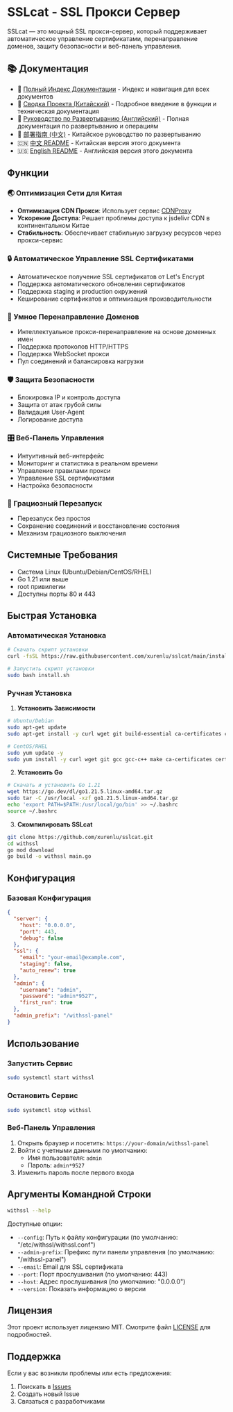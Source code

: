 # SSLcat - SSL Прокси Сервер

SSLcat — это мощный SSL прокси-сервер, который поддерживает автоматическое управление сертификатами, перенаправление доменов, защиту безопасности и веб-панель управления.

## 📚 Документация

- 📑 [Полный Индекс Документации](DOCS.md) - Индекс и навигация для всех документов
- 📖 [Сводка Проекта (Китайский)](项目总结.md) - Подробное введение в функции и техническая документация
- 🚀 [Руководство по Развертыванию (Английский)](DEPLOYMENT_EN.md) - Полная документация по развертыванию и операциям
- 🚀 [部署指南 (中文)](DEPLOYMENT.md) - Китайское руководство по развертыванию
- 🇨🇳 [中文 README](README.md) - Китайская версия этого документа
- 🇺🇸 [English README](README_EN.md) - Английская версия этого документа

## Функции

### 🌏 Оптимизация Сети для Китая
- **Оптимизация CDN Прокси**: Использует сервис [CDNProxy](https://cdnproxy.some.im/docs)
- **Ускорение Доступа**: Решает проблемы доступа к jsdelivr CDN в континентальном Китае
- **Стабильность**: Обеспечивает стабильную загрузку ресурсов через прокси-сервис

### 🔒 Автоматическое Управление SSL Сертификатами
- Автоматическое получение SSL сертификатов от Let's Encrypt
- Поддержка автоматического обновления сертификатов
- Поддержка staging и production окружений
- Кеширование сертификатов и оптимизация производительности

### 🔄 Умное Перенаправление Доменов
- Интеллектуальное прокси-перенаправление на основе доменных имен
- Поддержка протоколов HTTP/HTTPS
- Поддержка WebSocket прокси
- Пул соединений и балансировка нагрузки

### 🛡️ Защита Безопасности
- Блокировка IP и контроль доступа
- Защита от атак грубой силы
- Валидация User-Agent
- Логирование доступа

### 🎛️ Веб-Панель Управления
- Интуитивный веб-интерфейс
- Мониторинг и статистика в реальном времени
- Управление правилами прокси
- Управление SSL сертификатами
- Настройка безопасности

### 🔄 Грациозный Перезапуск
- Перезапуск без простоя
- Сохранение соединений и восстановление состояния
- Механизм грациозного выключения

## Системные Требования

- Система Linux (Ubuntu/Debian/CentOS/RHEL)
- Go 1.21 или выше
- root привилегии
- Доступны порты 80 и 443

## Быстрая Установка

### Автоматическая Установка

```bash
# Скачать скрипт установки
curl -fsSL https://raw.githubusercontent.com/xurenlu/sslcat/main/install.sh -o install.sh

# Запустить скрипт установки
sudo bash install.sh
```

### Ручная Установка

1. **Установить Зависимости**
```bash
# Ubuntu/Debian
sudo apt-get update
sudo apt-get install -y curl wget git build-essential ca-certificates certbot

# CentOS/RHEL
sudo yum update -y
sudo yum install -y curl wget git gcc gcc-c++ make ca-certificates certbot
```

2. **Установить Go**
```bash
# Скачать и установить Go 1.21
wget https://go.dev/dl/go1.21.5.linux-amd64.tar.gz
sudo tar -C /usr/local -xzf go1.21.5.linux-amd64.tar.gz
echo 'export PATH=$PATH:/usr/local/go/bin' >> ~/.bashrc
source ~/.bashrc
```

3. **Скомпилировать SSLcat**
```bash
git clone https://github.com/xurenlu/sslcat.git
cd withssl
go mod download
go build -o withssl main.go
```

## Конфигурация

### Базовая Конфигурация

```json
{
  "server": {
    "host": "0.0.0.0",
    "port": 443,
    "debug": false
  },
  "ssl": {
    "email": "your-email@example.com",
    "staging": false,
    "auto_renew": true
  },
  "admin": {
    "username": "admin",
    "password": "admin*9527",
    "first_run": true
  },
  "admin_prefix": "/withssl-panel"
}
```

## Использование

### Запустить Сервис
```bash
sudo systemctl start withssl
```

### Остановить Сервис
```bash
sudo systemctl stop withssl
```

### Веб-Панель Управления

1. Открыть браузер и посетить: `https://your-domain/withssl-panel`
2. Войти с учетными данными по умолчанию:
   - Имя пользователя: `admin`
   - Пароль: `admin*9527`
3. Изменить пароль после первого входа

## Аргументы Командной Строки

```bash
withssl --help
```

Доступные опции:
- `--config`: Путь к файлу конфигурации (по умолчанию: "/etc/withssl/withssl.conf")
- `--admin-prefix`: Префикс пути панели управления (по умолчанию: "/withssl-panel")
- `--email`: Email для SSL сертификата
- `--port`: Порт прослушивания (по умолчанию: 443)
- `--host`: Адрес прослушивания (по умолчанию: "0.0.0.0")
- `--version`: Показать информацию о версии

## Лицензия

Этот проект использует лицензию MIT. Смотрите файл [LICENSE](LICENSE) для подробностей.

## Поддержка

Если у вас возникли проблемы или есть предложения:
1. Поискать в [Issues](https://github.com/xurenlu/sslcat/issues)
2. Создать новый Issue
3. Связаться с разработчиками
